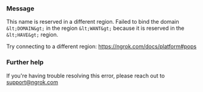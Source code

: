 
### Message
This name is reserved in a different region.
Failed to bind the domain `&lt;DOMAIN&gt;` in the region `&lt;WANT&gt;` because it is reserved
in the `&lt;HAVE&gt;` region.

Try connecting to a different region: https://ngrok.com/docs/platform#pops

### Further help
If you're having trouble resolving this error, please reach out to [support@ngrok.com](mailto:support@ngrok.com?subject=Help%20with%20ERR_NGROK_322)

